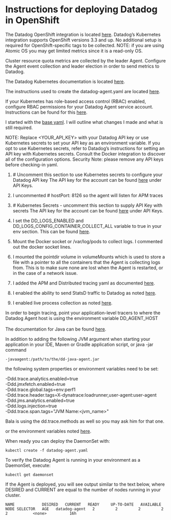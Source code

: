 # Instructions for deploying Datadog in OpenShift

The Datadog OpenShift integration is located [here](https://docs.datadoghq.com/integrations/openshift/).  Datadog’s Kubernetes integration supports OpenShift versions 3.3 and up. No additional setup is required for OpenShift-specific tags to be collected.  NOTE:  if you are 
using Atomic OS you may get limited metrics since it is a read-only OS.

Cluster resource quota metrics are collected by the leader Agent. Configure the Agent event collection and leader election in order to send metrics to Datadog.

The Datadog Kubernetes documentation is located [here](https://docs.datadoghq.com/agent/kubernetes/).
 
The instructions used to create the datadog-agent.yaml are located [here](https://docs.datadoghq.com/agent/kubernetes/daemonset_setup/?tab=dockersocket).

If your Kubernetes has role-based access control (RBAC) enabled, configure RBAC permissions for your Datadog Agent service account.  Instructions can be found for this [here](https://docs.datadoghq.com/agent/kubernetes/daemonset_setup/?tab=dockersocket#configure-rbac-permissions).

I started with the [base yaml](https://docs.datadoghq.com/agent/kubernetes/daemonset_setup/?tab=dockersocket#create-manifest).  I will outline what changes I made and what is still required.

NOTE: Replace <YOUR_API_KEY> with your Datadog API key or use Kubernetes secrets to set your API key as an environment variable. If you opt to use Kubernetes secrets, refer to Datadog’s instructions for setting an API key with Kubernetes secrets. Consult the Docker integration to discover all of the configuration options.
Security Note: please remove any API keys before checking-in yaml.

1) \# Uncomment this section to use Kubernetes secrets to configure your Datadog API key  The API key for the account can
 be found [here](https://app.datadoghq.com/account/settings#api) under API Keys.
 
2) I uncommented \# hostPort: 8126 so the agent will listen for APM traces

3) \# Kubernetes Secrets - uncomment this section to supply API Key with secrets  The API key for the account can
 be found [here](https://app.datadoghq.com/account/settings#api) under API Keys.
 
4) I set the DD_LOGS_ENABLED and DD_LOGS_CONFIG_CONTAINER_COLLECT_ALL variable to true in your env section.  This can be
 found [here](https://docs.datadoghq.com/agent/kubernetes/daemonset_setup/?tab=dockersocket#log-collection).
 
5) Mount the Docker socket or /var/log/pods to collect logs.  I commented out the docker socket lines.

6) I mounted the pointdir volume in volumeMounts which is used to store a file with a pointer to all the containers that the Agent is collecting logs from. This is to make sure none are lost when the Agent is restarted, or in the case of a network issue.

7) I added the APM and Distributed tracing yaml as documented [here](https://docs.datadoghq.com/agent/kubernetes/daemonset_setup/?tab=dockersocket#apm-and-distributed-tracing).

8) I enabled the ability to send StatsD traffic to Datadog as noted [here](https://docs.datadoghq.com/agent/kubernetes/daemonset_setup/?tab=dockersocket#dogstatsd).

9) I enabled live process collection as noted [here](https://docs.datadoghq.com/graphing/infrastructure/process/?tab=kubernetes#installation).

In order to begin tracing, point your application-level tracers to where the Datadog Agent host is using the environment variable DD_AGENT_HOST      
<br>The documentation for Java can be found [here](https://docs.datadoghq.com/tracing/setup/java/#installation-and-getting-started).  

In addition to adding the following JVM argument when starting your application in your IDE, Maven or Gradle application script, or java -jar command

`-javaagent:/path/to/the/dd-java-agent.jar`

the following system properties or environment variables need to be set:

-Ddd.trace.analytics.enabled=true   
-Ddd.jmxfetch.enabled=true  
-Ddd.trace.global.tags=env:perf1   
-Ddd.trace.header.tags=X-dynatrace:loadrunner,user-agent:user-agent   
-Ddd.jms.analytics.enabled=true  
-Ddd.logs.injection=true  
-Ddd.trace.span.tags="JVM Name:<jvm_name>"

Bala is using the dd.trace.methods as well so you may ask him for that one.

or the environment variables noted [here](https://docs.datadoghq.com/tracing/setup/java/#configuration).

When ready you can deploy the DaemonSet with:

`kubectl create -f datadog-agent.yaml`

To verify the Datadog Agent is running in your environment as a DaemonSet, execute:

`kubectl get daemonset`

If the Agent is deployed, you will see output similar to the text below, where DESIRED and CURRENT are equal to the number of nodes running in your cluster.

`NAME            DESIRED   CURRENT   READY     UP-TO-DATE   AVAILABLE   NODE SELECTOR   AGE  
 datadog-agent   2         2         2         2            2           <none>          16h`
